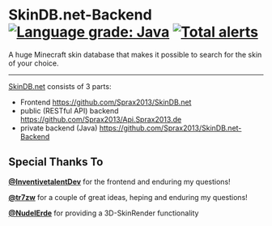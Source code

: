 # SkinDB.net-Backend [![Language grade: Java](https://img.shields.io/lgtm/grade/java/g/Sprax2013/SkinDB.net-Backend.svg?logo=lgtm&logoWidth=18)](https://lgtm.com/projects/g/Sprax2013/SkinDB.net-Backend/context:java) [![Total alerts](https://img.shields.io/lgtm/alerts/g/Sprax2013/SkinDB.net-Backend.svg?logo=lgtm&logoWidth=18)](https://lgtm.com/projects/g/Sprax2013/SkinDB.net-Backend/alerts/)
A huge Minecraft skin database that makes it possible to search for the skin of your choice.

***
[SkinDB.net](https://SkinDB.net/) consists of 3 parts:
* Frontend <https://github.com/Sprax2013/SkinDB.net>
* public (RESTful API) backend <https://github.com/Sprax2013/Api.Sprax2013.de>
* private backend (Java) <https://github.com/Sprax2013/SkinDB.net-Backend>

## Special Thanks To
**[@InventivetalentDev](https://github.com/InventivetalentDev)** for the frontend and enduring my questions!

**[@tr7zw](https://github.com/tr7zw)** for a couple of great ideas, heping and enduring my questions!

**[@NudelErde](https://github.com/NudelErde)** for providing a 3D-SkinRender functionality
